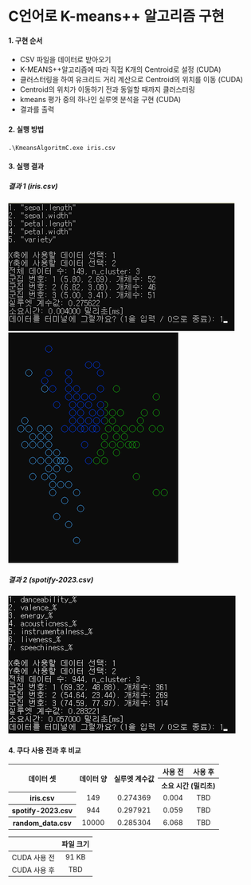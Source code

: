 # C언어로 K-means++ 알고리즘 구현

#### 1. 구현 순서
- CSV 파일을 데이터로 받아오기
- K-MEANS++알고리즘에 따라 직접 K개의 Centroid로 설정 (CUDA)
- 클러스터링을 하여 유크리드 거리 계산으로 Centroid의 위치를 이동 (CUDA)
- Centroid의 위치가 이동하기 전과 동일할 때까지 클러스터링 
- kmeans 평가 중의 하나인 실루엣 분석을 구현 (CUDA)
- 결과를 출력
#### 2. 실행 방법
```
.\KmeansAlgoritmC.exe iris.csv
```

#### 3. 실행 결과
##### 결과 1 (iris.csv)
![실행 결과](실행_결과.png)
![실행 결과 2](실행_결과_2.png)
##### 결과 2 (spotify-2023.csv)
![실행 결과 3](실행_결과_3.png)

#### 4. 쿠다 사용 전과 후 비교
<table style="text-align:center">
    <tr>
        <th rowspan="2">데이터 셋</th>
        <th rowspan="2">데이터 양</th>
        <th rowspan="2">실루엣 계수값</th>
        <th>사용 전</th>
        <th>사용 후</th>
    </tr>
    <tr>
        <th colspan="2">소요 시간 (밀리초)</th>
    </tr>
    <tr> 
        <th> iris.csv </th>
        <td> 149 </td>
        <td> 0.274369 </td>
        <td> 0.004 </td>
        <td> TBD </td>
    </tr>
    <tr>
        <th> spotify-2023.csv </th>
        <td> 944 </td>
        <td> 0.297921 </td>
        <td> 0.059 </td>
        <td> TBD </td>
    </tr>
    <tr>
        <th> random_data.csv </th>
        <td> 10000 </td>
        <td> 0.285304 </td>
        <td> 6.068 </td>
        <td> TBD </td>
    </tr>
</table>

|| 파일 크기 |
|:---:|:---:|
| CUDA 사용 전 | 91 KB |
| CUDA 사용 후 | TBD |
